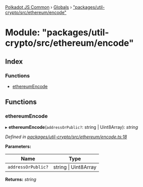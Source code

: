 [Polkadot JS Common](../README.md) › [Globals](../globals.md) › ["packages/util-crypto/src/ethereum/encode"](_packages_util_crypto_src_ethereum_encode_.md)

# Module: "packages/util-crypto/src/ethereum/encode"

## Index

### Functions

* [ethereumEncode](_packages_util_crypto_src_ethereum_encode_.md#ethereumencode)

## Functions

###  ethereumEncode

▸ **ethereumEncode**(`addressOrPublic?`: string | Uint8Array): *string*

*Defined in [packages/util-crypto/src/ethereum/encode.ts:18](https://github.com/polkadot-js/common/blob/d176c7471/packages/util-crypto/src/ethereum/encode.ts#L18)*

**Parameters:**

Name | Type |
------ | ------ |
`addressOrPublic?` | string &#124; Uint8Array |

**Returns:** *string*

